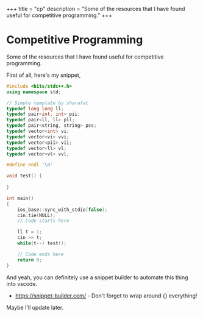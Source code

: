 +++
title = "cp"
description = "Some of the resources that I have found useful for competitive programming."
+++

# Competitive Programming

Some of the resources that I have found useful for competitive programming.

First of all, here's my snippet,

```cpp
#include <bits/stdc++.h>
using namespace std;

// Simple template by sharafat 
typedef long long ll;
typedef pair<int, int> pii;
typedef pair<ll, ll> pll;
typedef pair<string, string> pss;
typedef vector<int> vi;
typedef vector<vi> vvi;
typedef vector<pii> vii;
typedef vector<ll> vl;
typedef vector<vl> vvl;

#define endl '\n'

void test() {
    
}

int main()
{
    ios_base::sync_with_stdio(false);
    cin.tie(NULL);
    // Code starts here

    ll t = 1;
    cin >> t;
    while(t--) test();

    // Code ends here
    return 0;
}
```

And yeah, you can definitely use a snippet builder to automate this thing into vscode.
 
- <https://snippet-builder.com/> - Don't forget to wrap around {} everything!

Maybe I'll update later.

